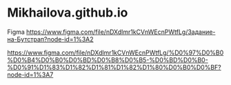 # Mikhailova.github.io

Figma https://www.figma.com/file/nDXdlmr1kCVnWEcnPWtfLg/Задание-на-Бутстрап?node-id=1%3A2

https://www.figma.com/file/nDXdlmr1kCVnWEcnPWtfLg/%D0%97%D0%B0%D0%B4%D0%B0%D0%BD%D0%B8%D0%B5-%D0%BD%D0%B0-%D0%91%D1%83%D1%82%D1%81%D1%82%D1%80%D0%B0%D0%BF?node-id=1%3A7
